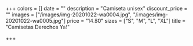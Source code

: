 +++
colors = []
date = ""
description = "Camiseta unisex"
discount_price = ""
images = ["/images/img-20201022-wa0004.jpg", "/images/img-20201022-wa0005.jpg"]
price = "14.80"
sizes = ["S", "M", "L", "XL"]
title = "Camisetas Derechos Ya!"

+++
